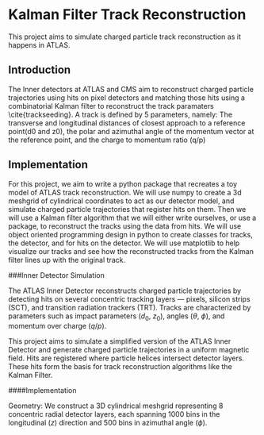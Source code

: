 # Kalman Filter Track Reconstruction

This project aims to simulate charged particle track reconstruction as it happens in ATLAS.

## Introduction

The Inner detectors at ATLAS and CMS aim to reconstruct charged particle trajectories using hits on pixel detectors and matching those hits using a combinatorial Kalman filter to reconstruct the track paramaters \cite{trackseeding}. A track is defined by 5 parameters, namely: The transverse and longitudinal distances of closest approach to a reference point(d0 and z0), the polar and azimuthal angle  of the momentum vector at the reference point, and the charge to momentum ratio (q/p)

## Implementation

For this project, we aim to write a python package that recreates a toy model of ATLAS track reconstruction. We will use numpy to create a 3d meshgrid of cylindrical coordinates to act as our detector
model, and simulate charged particle trajectories that register hits on them. Then we will use a Kalman filter algorithm that we will either write ourselves, or use a package, to reconstruct the tracks using the data from hits. We will use object oriented programming design in python to create classes for tracks, the detector, and for hits on the detector. We will use matplotlib to help visualize our tracks and see how the reconstructed tracks from the Kalman filter lines up with the original track.

###Inner Detector Simulation

The ATLAS Inner Detector reconstructs charged particle trajectories by detecting hits on several concentric tracking layers — pixels, silicon strips (SCT), and transition radiation trackers (TRT). Tracks are characterized by parameters such as impact parameters ($d_0$, $z_0$), angles ($\theta$, $\phi$), and momentum over charge ($q/p$).

This project aims to simulate a simplified version of the ATLAS Inner Detector and generate charged particle trajectories in a uniform magnetic field. Hits are registered where particle helices intersect detector layers. These hits form the basis for track reconstruction algorithms like the Kalman Filter.

####Implementation

Geometry: We construct a 3D cylindrical meshgrid representing 8 concentric radial detector layers, each spanning 1000 bins in the longitudinal ($z$) direction and 500 bins in azimuthal angle ($\phi$).
